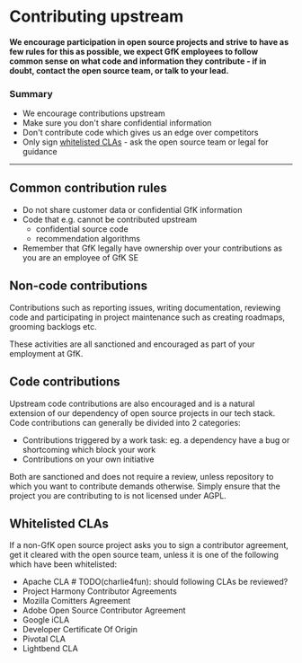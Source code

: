 # Contributing upstream

#### We encourage participation in open source projects and strive to have as few rules for this as possible, we expect GfK employees to follow common sense on what code and information they contribute - if in doubt, contact the open source team, or talk to your lead.

### Summary

* We encourage contributions upstream
* Make sure you don't share confidential information
* Don't contribute code which gives us an edge over competitors
* Only sign [whitelisted CLAs](#whitelisted-clas) - ask the open source team or legal for guidance

---

## Common contribution rules

* Do not share customer data or confidential GfK information
* Code that e.g. cannot be contributed upstream
  * confidential source code
  * recommendation algorithms
* Remember that GfK legally have ownership over your contributions as you are an employee of GfK SE

## Non-code contributions

Contributions such as reporting issues, writing documentation, reviewing code and participating
in project maintenance such as creating roadmaps, grooming backlogs etc.

These activities are all sanctioned and encouraged as part of your employment at GfK.

## Code contributions

Upstream code contributions are also encouraged and is a natural extension of our dependency of
open source projects in our tech stack. Code contributions can generally be divided into 2 categories:

* Contributions triggered by a work task: eg. a dependency have a bug or shortcoming which block your work
* Contributions on your own initiative

Both are sanctioned and does not require a review, unless repository to which you want to contribute demands otherwise.
Simply ensure that the project you are contributing to is not licensed under AGPL.

## Whitelisted CLAs
If a non-GfK open source project asks you to sign a contributor agreement, get it cleared with the open source team,
unless it is one of the following which have been whitelisted:

- Apache CLA  # TODO(charlie4fun): should following CLAs be reviewed?
- Project Harmony Contributor Agreements
- Mozilla Comitters Agreement
- Adobe Open Source Contributor Agreement
- Google iCLA
- Developer Certificate Of Origin
- Pivotal CLA
- Lightbend CLA


